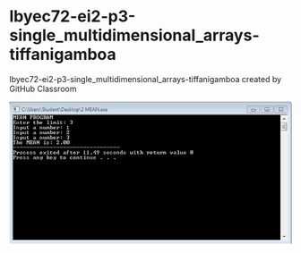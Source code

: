 # lbyec72-ei2-p3-single_multidimensional_arrays-tiffanigamboa
lbyec72-ei2-p3-single_multidimensional_arrays-tiffanigamboa created by GitHub Classroom

![](1.PNG)
